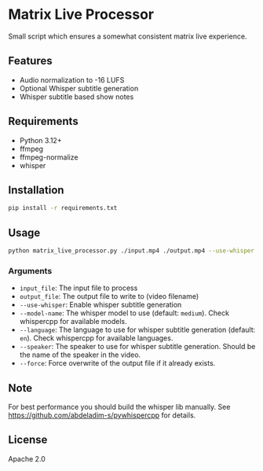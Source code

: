 # Matrix Live Processor

Small script which ensures a somewhat consistent matrix live experience.

## Features

- Audio normalization to -16 LUFS
- Optional Whisper subtitle generation
- Whisper subtitle based show notes

## Requirements

- Python 3.12+
- ffmpeg
- ffmpeg-normalize
- whisper

## Installation

```bash
pip install -r requirements.txt
```

## Usage

```bash
python matrix_live_processor.py ./input.mp4 ./output.mp4 --use-whisper --model-name medium --language en
```

### Arguments

- `input_file`: The input file to process
- `output_file`: The output file to write to (video filename)
- `--use-whisper`: Enable whisper subtitle generation
- `--model-name`: The whisper model to use (default: `medium`). Check whispercpp for available models.
- `--language`: The language to use for whisper subtitle generation (default: `en`). Check whispercpp for available
  languages.
- `--speaker`: The speaker to use for whisper subtitle generation. Should be the name of the speaker in the video.
- `--force`: Force overwrite of the output file if it already exists.

## Note

For best performance you should build the whisper lib manually. See https://github.com/abdeladim-s/pywhispercpp for
details.

## License

Apache 2.0